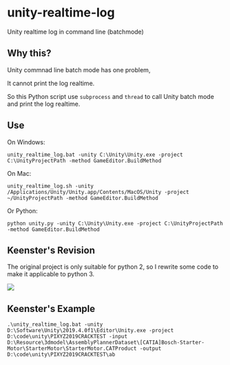 # unity-realtime-log

Unity realtime log in command line (batchmode)

## Why this?

Unity commnad line batch mode has one problem,

It cannot print the log realtime.

So this Python script use `subprocess` and `thread` to call Unity batch mode and print the log realtime.


## Use

On Windows:

```shell
unity_realtime_log.bat -unity C:\Unity\Unity.exe -project C:\UnityProjectPath -method GameEditor.BuildMethod
```


On Mac:

```shell
unity_realtime_log.sh -unity /Applications/Unity/Unity.app/Contents/MacOS/Unity -project ~/UnityProjectPath -method GameEditor.BuildMethod
```


Or Python:

```shell
python unity.py -unity C:\Unity\Unity.exe -project C:\UnityProjectPath -method GameEditor.BuildMethod
```

## Keenster's Revision

The original project is only suitable for python 2, so I rewrite some code to make it applicable to python 3.

![](https://keenster-1300019754.cos.ap-shanghai-fsi.myqcloud.com/20200927202955.png)

## Keenster's Example

```Shell
.\unity_realtime_log.bat -unity D:\Software\Unity\2019.4.0f1\Editor\Unity.exe -project D:\code\unity\PIXYZ2019CRACKTEST -input D:\Resource\3dmodel\AssemblyPlannerDataset\[CATIA]Bosch-Starter-Motor\StarterMotor\StarterMotor.CATProduct -output D:\code\unity\PIXYZ2019CRACKTEST\ab
```

